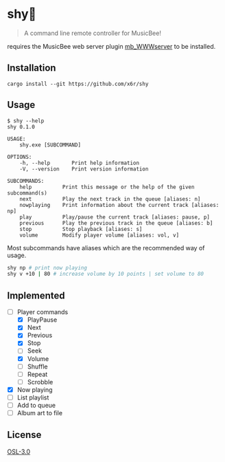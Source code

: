 # shy🍂

> A command line remote controller for MusicBee!

requires the MusicBee web server plugin [mb_WWWserver](https://github.com/Cynosphere/mb_WWWserver) to be installed.

## Installation

```
cargo install --git https://github.com/x6r/shy
```

## Usage

```
$ shy --help
shy 0.1.0

USAGE:
    shy.exe [SUBCOMMAND]

OPTIONS:
    -h, --help       Print help information
    -V, --version    Print version information

SUBCOMMANDS:
    help          Print this message or the help of the given subcommand(s)
    next          Play the next track in the queue [aliases: n]
    nowplaying    Print information about the current track [aliases: np]
    play          Play/pause the current track [aliases: pause, p]
    previous      Play the previous track in the queue [aliases: b]
    stop          Stop playback [aliases: s]
    volume        Modify player volume [aliases: vol, v]
```

Most subcommands have aliases which are the recommended way of usage.

```sh
shy np # print now playing
shy v +10 | 80 # increase volume by 10 points | set volume to 80
```

## Implemented

- [ ] Player commands
  - [x] PlayPause
  - [x] Next
  - [x] Previous
  - [x] Stop
  - [ ] Seek
  - [x] Volume
  - [ ] Shuffle
  - [ ] Repeat
  - [ ] Scrobble
- [x] Now playing
- [ ] List playlist
- [ ] Add to queue
- [ ] Album art to file

## License

[OSL-3.0](LICENSE)
